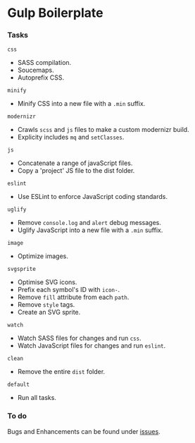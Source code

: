 # Gulp Boilerplate

### Tasks

`css`
* SASS compilation.
* Soucemaps.
* Autoprefix CSS.

`minify`
* Minify CSS into a new file  with a `.min` suffix.

`modernizr`
* Crawls `scss` and `js` files to make a custom modernizr build.
* Explicity includes `mq` and `setClasses`.

`js`
* Concatenate a range of javaScript files.
* Copy a 'project' JS file to the dist folder.

`eslint`
* Use ESLint to enforce JavaScript coding standards.

`uglify`
* Remove `console.log` and `alert` debug messages.
* Uglify JavaScript into a new file with a `.min` suffix.

`image`
* Optimize images.

`svgsprite`
* Optimise SVG icons.
* Prefix each symbol's ID with `icon-`.
* Remove `fill` attribute from each `path`.
* Remove `style` tags.
* Create an SVG sprite.

`watch`
* Watch SASS files for changes and run `css`.
* Watch JavaScript files for changes and run `eslint`.

`clean`
* Remove the entire `dist` folder.

`default`
* Run all tasks.


### To do
Bugs and Enhancements can be found under [issues](https://github.com/alanshortis/gulp-boilerplate/issues).
